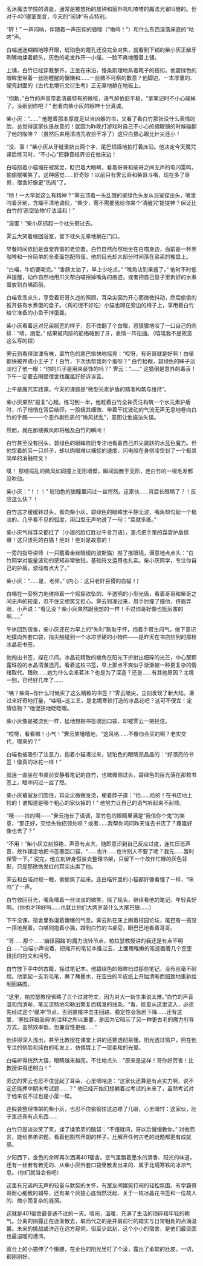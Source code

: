 茗沐魔法学院的清晨，通常是被悠扬的晨钟和窗外叽叽喳喳的魔法光雀叫醒的。但对于401寝室而言，今天的“闹钟”有点特别。

“砰！”
一声闷响，伴随着一声压抑的狼嚎（“嗷呜！”）和什么东西滚落床底的“咕咚”声。

白喵迷迷糊糊地睁开眼，琥珀色的瞳孔还没完全对焦，就看到下铺的柴小灰正龇牙咧嘴地揉着额头，灰色的毛发炸开一小撮，一脸不爽地瞪着上铺。

上铺，白竹已经穿戴整齐，正坐在床沿，慢条斯理地系着靴子的搭扣。他碧绿色的眼眸里带着一丝刚睡醒的慵懒和……一丝微不可察的歉意？他脚边，一本厚重的、硬壳封面的《古代北境符文衍生考》正无辜地躺在地板上。

“抱歉，”白竹的声音带着清晨特有的微哑，语气却依旧平稳，“拿笔记时不小心碰掉了。没砸到你吧？” 他看向柴小灰的眼神十分真诚。

柴小灰：“……” 他瞪着那本厚度足以当凶器的书，又看了看白竹那张没什么表情的脸，总觉得这家伙是故意的！就因为昨晚打游戏时自己不小心的摘眼镜的时候碰翻了他的咖啡？（虽然后来用清洁咒收拾干净了）这只白猫心眼比针尖还小！

“没、事！”柴小灰从牙缝里挤出两个字，尾巴烦躁地拍打着床沿。他决定今天魔咒课后练习时，“不小心”把静音结界设在他床边！

白喵抱着小猫缩在被窝里，眨巴着大眼睛，看着哥哥和柴哥之间无声的电闪雷鸣，偷偷抿嘴笑了。这种感觉……好奇妙！以前只有霁云哥和柴哥斗嘴，现在多了哥哥，宿舍好像更“热闹”了。

“哟！一大早就这么有精神？”霁云顶着一头乱翘的翠绿色头发从浴室探出头，嘴里叼着牙刷，含糊不清地调侃，“柴少，需不需要我给你来个‘清醒咒’提提神？保证比白竹的‘高空坠物’疗法温和！”

“滚蛋！”柴小灰抓起一个枕头砸过去。

霁云大笑着缩回浴室，留下枕头无辜地躺在门口。

早餐时间依旧是食堂靠窗的老位置。白竹自然而然地坐在白喵身边，面前是一杯黑咖啡和一份简单的全麦面包配煎蛋。他的目光却大部分时间落在弟弟的餐盘上。

“白喵，牛奶要喝完。”
“香肠太油了，早上少吃点。”
“嘴角沾到果酱了。”
他时不时低声提醒，动作自然地用爪尖帮白喵擦掉嘴角的痕迹，或者把自己盘子里剥好的水煮蛋放到白喵面前。

白喵乖乖点头，享受着哥哥久违的照顾，耳朵尖因为开心而微微抖动，然后偷偷的推开装有水煮蛋的盘子。（真的很不好吃）小猫也蹲在旁边的椅子上，享用着白竹给它准备的小鱼干拌蛋羹。

柴小灰看着这对兄弟腻歪的样子，忍不住翻了个白眼，恶狠狠地咬了一口自己的肉排：“啧，溺爱。” 结果被肉排的筋络硌到了牙，表情一阵扭曲。（嘻嘻我不是故意这么写的捏）

霁云则看得津津有味，翠竹色的尾巴愉快地摇晃：“哎呀，有哥哥就是好啊！白喵都快被养成小王子了！白竹，下次也帮我剥个蛋呗？”
白竹抬眼，碧绿色的眸子淡淡扫了他一眼：“你的爪子是用来装饰的吗？”
霁云：“……” 这猫倒是意外的毒舌！下午一定要去隔壁宿舍找蘿嵐好好诉诉苦。

上午是魔咒实践课。今天的课题是“微型元素护盾的精准构筑与维持”。

柴小灰果然“报复”心起。练习到一半，他趁着白竹全神贯注构筑一个水元素护盾时，爪子悄悄在背后结印，一股极其细微、带着干扰波动的气流无声无息地卷向白竹的手腕——一个恶作剧性质的“微风扰乱”，意图让他施法失误。

然而，就在那缕微风即将触及白竹的瞬间！

白竹甚至没有回头，碧绿色的眼眸依旧专注地看着自己爪尖跳跃的水蓝色魔力。但他空着的另一只爪子，却以肉眼难以捕捉的速度，闪电般在身侧凌空划了一个极其简单的消融符文！

噗！
那缕捣乱的微风如同撞上无形墙壁，瞬间消散于无形，连白竹的一根毛发都没吹动。

柴小灰：“！！！” 琥珀色的狼瞳里闪过一丝愕然。这家伙……背后长眼睛了？！反应这么快？！

白竹这才缓缓转过头，看向柴小灰，碧绿色的眼眸里平静无波，嘴角却勾起一个极淡的、几乎看不见的弧度，用口型无声地说了一句：“菜就多练。”

柴小灰气得耳朵都红了（小狼的脸红胜过千言万语），差点把手里的霜雷护盾捏爆！这只该死的白猫！绝对！绝对是故意的！

一旁的指导讲师（一只戴着金丝眼镜的波斯猫）推了推眼镜，满意地点点头：“白竹同学对能量波动的感知非常敏锐，基础符文运用也扎实。柴小灰同学，专注你自己的护盾，波动有点大了。”

柴小灰：“……是，老师。” (内心：这只老奸巨猾的白猫！)

白喵在一旁努力地维持着一个摇摇欲坠的、半透明的小型光盾，看着哥哥和柴哥之间无声的较量，忍不住又想笑又担心。霁云则凑过来，用手肘撞了撞他，挤眉弄眼，小声说：“看见没？柴小灰果然跟我想的一样！不过你哥好像也挺厉害的啊……”

午休回到宿舍，柴小灰还在为早上的“失利”耿耿于怀，抱着手臂生闷气。他下意识地摸向外套口袋，指尖触碰到一个冰凉坚硬的小物件——是昨天在书店捡到的那枚冰晶花书签。

他掏出书签，捏在爪间。冰晶花精致的棱角在阳光下折射出细碎的光芒，中心那颗露珠般的水晶清澈透亮。看着这枚书签，早上那点不爽似乎渐渐被一种更复杂的情绪取代。臻欣……她为什么会来茗沐？也是为了深造？还是……有其他原因？北境一别，已经好几年了……

“咦？柴哥~你什么时候买了这么精致的书签？”霁云眼尖，立刻发现了新大陆，凑过来好奇地打量，“哇哦~这工艺，是北境寒铁打造的冰晶花吧？这可不便宜！定情信物？”他促狭地眨眨眼。

柴小灰像是被烫到一样，猛地想把书签收回口袋，却被霁云一把拦住。

“哎呀，看看嘛！小气！”霁云笑嘻嘻地，“这风格……不像你会买的啊？老实交代，哪来的？”

白喵也被吸引了注意力，抱着小猫凑过来，琥珀色的眼睛亮晶晶的：“好漂亮的书签！像真的冰花一样！”

就连一直坐在书桌前安静看笔记的白竹，也微微侧过头，碧绿色的目光落在那枚书签上，眼中闪过一丝了然。

柴小灰被室友们围住，耳朵尖微微发烫，梗着脖子道：“捡……捡的！在书店地上捡的！谁知道是哪个粗心的家伙掉的！” 他努力让自己的语气听起来不耐烦。

“哦——捡的啊——”霁云拖长了语调，翠竹色的眼睛里满是“我信你个鬼”的笑意，“那正好，交给失物招领处呗？或者……我帮你问问昨天谁去书店了？蘿嵐好像也去了？”

“不用！”柴小灰立刻拒绝，声音有点大，随即意识到自己反应过度，连忙压低声音，故作镇定地把书签塞回口袋，“……也许……也许别人不要了呢？我先……暂时保管一下。” 说完，他立刻转身假装去整理书架，只留下一个故作忙碌的灰色背影，只是那微微发红的耳尖出卖了他。

霁云和白喵对视一眼，偷偷笑了起来。连白喵怀里的小猫都好像看懂了一样，“咪呜”了一声。

白竹收回目光，嘴角噙着一丝淡淡的微笑，摇了摇头，继续看他的笔记。年轻真好啊。（你也才18好吗……也就比他们大两岁装什么大尾巴狼……）

下午没课，宿舍里弥漫着慵懒的气息。霁云趴在床上刷着校园论坛，尾巴有一搭没一搭地晃着。白喵则抱着小猫，蹭到白竹的书桌旁，眼巴巴地看着哥哥。

“哥……那个……‘幽径回路’的魔力流转节点，帕拉瑟教授讲的我还是有点不明白……”白喵小声说着，把摊开的笔记本推过去，上面用稚嫩的笔迹画着几个歪歪扭扭的符文和问号。

白竹放下手中的古籍，接过笔记本。他碧绿色的眼眸扫过那些笔记，没有丝毫不耐烦。他拿起一支羽毛笔，蘸了蘸墨水，在空白的羊皮纸上开始清晰而细致地重新绘制回路图。

“这里，帕拉瑟教授省略了三个过渡符文，因为对大一新生来说太难。”白竹的声音温和而清晰，笔尖流畅地勾勒出繁复而精准的线条，“看，能量从这里流入，必须先经过这个‘缓冲’节点，否则直接冲击主回路，稳定性会急剧下降……还有这里，‘塞拉菲姆圣典’的注释之所以重要，是因为它暗示了另一种更古老的魔力引导方式，虽然效率低，但兼容性更强……”

他讲得深入浅出，甚至比教授在课堂上讲的还要透彻易懂。阳光透过窗户，照在他专注的侧脸和纯白的毛发上，仿佛镀上了一层柔和的光晕。

白喵听得恍然大悟，眼睛越来越亮，不住地点头：“原来是这样！哥你好厉害！比教授讲得还明白！”

旁边的霁云也忍不住竖起了耳朵，心里嘀咕道：“这家伙还算是有点实力啊，说不定还能押中期末考试题……？” 他已经开始幻想躺着过考试的未来了，虽然考试对于他来说不过也是小菜一碟。

连假装整理书架的柴小灰，也忍不住偷偷往这边瞟了几眼，心里暗忖：这家伙，肚子里还真有点东西……

白竹只是淡淡笑了笑，揉了揉弟弟的脑袋：“不懂就问，哥以后慢慢教你。” 对他而言，能给弟弟讲题，看着他豁然开朗的样子，比解开任何古老的谜题都更有成就感。

夕阳西下，金色的余晖再次洒满401宿舍。空气里飘着墨水的清香、阳光的味道，还有一丝若有若无的、从柴小灰外套口袋里散发出来的、属于北境寒铁的冰凉气息。（你们就当会有吧）

这里有兄弟间无声的较量与默契的关怀，有室友间嬉笑打闹的轻松氛围，有学霸哥哥耐心细致的辅导，还有某个灰狼心底悄然泛起、关于一枚冰晶花书签和一位故人的、微小而复杂的涟漪。

这就是401宿舍最普通不过的一天。喧闹，温暖，充满了生活的琐碎和年轻的朝气。分离的阴霾正在逐渐散去，取而代之的是并肩前行的踏实与日常相处的点滴温馨。未来的挑战或许还在远方窥伺，但至少此刻，这个小小的宿舍，是他们最坚固也最温暖的港湾。

窗台上的小猫伸了个懒腰，在金色的阳光里打了个滚，露出了柔软的肚皮。一切，都刚刚好。